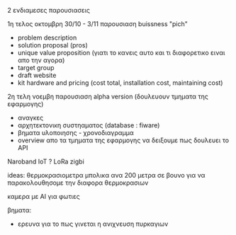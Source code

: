 2 ενδιαμεσες παρουσιασεις 

1η τελος οκτομβρη 30/10 - 3/11
παρουσιαση buissness "pich"

- problem description
- solution proposal (pros)
- unique value proposition (γιατι το κανεις αυτο και τι διαφορετικο ειναι απο την αγορα)
- target group
- draft website
- kit hardware and pricing (cost total, installation cost, maintaining cost)

2η τελη νοεμβη
παρουσιαση alpha version (δουλευουν τμηματα της εφαρμογης)

- αναγκες 
- αρχητεκτονικη συστηαματος
(database : fiware)
- βηματα υλοποιησης - χρονοδιαγραμμα
- overview απο τα τμηματα της εφαρμογης να δειξουμε πως δουλευει το API


Naroband IoT ? 
LoRa
zigbi

ideas:
θερμοκρασιομετρα μπολικα ανα 200 μετρα σε βουνο για να παρακολουθησομε την διαφορα θερμοκρασιων

καμερα με ΑΙ για φωτιες


βηματα:
- ερευνα για το πως γινεται η ανιχνευση πυρκαγιων
